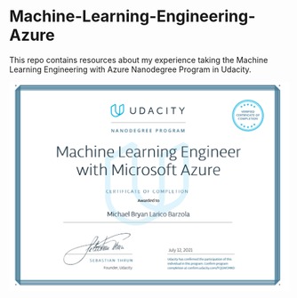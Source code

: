 # Machine-Learning-Engineering-Azure
This repo contains resources about my experience taking the Machine Learning Engineering with Azure Nanodegree Program in Udacity.

<img src="machine-learning-azure-credential.png" width="1500">
